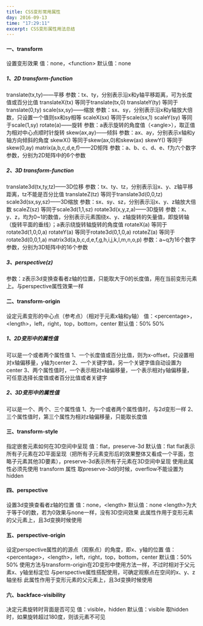 ```yaml
---
title: CSS变形常用属性
day: 2016-09-13
time: "17:29:11"
excerpt: CSS变形属性用法总结
---
```


#### 一、transform
设置变形效果
值：none，&lt;function&gt;
默认值：none
##### 1、2D transform-function
translate(tx,ty)——平移
参数：tx、ty，分别表示沿x和y轴平移距离，可为长度值或百分比值
translateX(tx)
等同于translate(tx,0)
translateY(ty)
等同于translate(0,ty)
scale(sx,sy)——缩放
参数：sx、sy，分别表示沿x和y轴放大倍数，只设置一个值则sx和sy相等
scaleX(sx)
等同于scale(sx,1)
scaleY(sy)
等同于scale(1,sy)
rotate(a)——旋转
参数：a表示旋转的角度值（&lt;angle&gt;），取正值为相对中心点顺时针旋转
skew(ax,ay)——倾斜
参数：ax、ay，分别表示x轴和y轴方向倾斜的角度
skewX()
等同于skew(ax,0)和skew(ax)
skewY()
等同于skew(0,ay)
matrix(a,b,c,d,e,f)——2D矩阵
参数：a、b、c、d、e、f为六个数字参数，分别为2D矩阵中的6个参数
##### 2、3D transform-function
translate3d(tx,ty,tz)——3D位移
参数：tx、ty、tz，分别表示沿x、y、z轴平移距离，tz不能是百分比值
translateZ(tz)
等同于translate3d(0,0,tz)
scale3d(sx,sy,sz)——3D缩放
参数：sx、sy、sz，分别表示沿x、y、z轴放大倍数
scaleZ(sz)
等同于scale3d(1,1,sz)
rotate3d(x,y,z,a)——3D旋转
参数：x、y、z，均为0\~1的数值，分别表示元素围绕x、y、z轴旋转的矢量值，即旋转轴（旋转平面的垂线）；a表示绕旋转轴旋转的角度值
rotateX(a)
等同于rotate3d(1,0,0,a)
rotateY(a)
等同于rotate3d(0,1,0,a)
rotateZ(a)
等同于rotate3d(0,0,1,a)
matrix3d(a,b,c,d,e,f,g,h,i,j,k,l,m,n,o,p)
参数：a\~q为16个数字参数，分别为3D矩阵中的16个参数
##### 3、perspective(z)
参数：z表示3d变换查看者z轴的位置，只能取大于0的长度值，用在当前变形元素上。与perspective属性效果一样

#### 二、transform-origin
设定元素变形的中心点（参考点）（相对于元素x轴和y轴）
值：&lt;percentage&gt;，&lt;length&gt;，left，right，top，bottom，center
默认值：50% 50%
##### 1、2D变形中的属性值
可以是一个或者两个属性值
1、一个长度值或百分比值，则为x-offset，只设置相对x轴偏移量，y轴为center
2、一个关键字值，另一个关键字值自动设置为center
3、两个属性值时，一个表示相对x轴偏移量，一个表示相对y轴偏移量，可任意选择长度值或者百分比值或者关键字
##### 2、3D变形中的属性值
可以是一个、两个、三个属性值
1、为一个或者两个属性值时，与2d变形一样
2、三个属性值时，第三个属性为相对z轴偏移量，只能取长度值

#### 三、transform-style
指定嵌套元素如何在3D空间中呈现
值：flat，preserve-3d
默认值：flat
flat表示所有子元素在2D平面呈现（把所有子元素变形后的效果整体又看成一个平面，忽略子元素其他3D要素），preserve-3d表示所有子元素在3D空间中呈现
使用此属性必须先使用 transform 属性
取preserve-3d的时候，overflow不能设置为hidden

#### 四、perspective
设置3d变换查看者z轴的位置
值：none，&lt;length&gt;
默认值：none
&lt;length&gt;为大于等于0的数，若为0效果与none一样，没有3D空间效果
此属性作用于变形元素的父元素上，且3d变换时候使用

#### 五、perspective-origin
设定perspective属性的的源点（观察点）的角度，即x、y轴的位置
值：&lt;percentage&gt;，&lt;length&gt;，left，right，top，bottom，center
默认值：50% 50%
使用方法与transform-origin在2D变形中使用方法一样，不过时相对于父元素x、y轴坐标定位
与perspective属性搭配使用，可确定观察点在空间的x、y、z轴坐标
此属性作用于变形元素的父元素上，且3d变换时候使用

#### 六、backface-visibility
决定元素旋转时背面是否可见
值：visible，hidden
默认值：visible
取hidden时，如果旋转超过180度，则该元素不可见